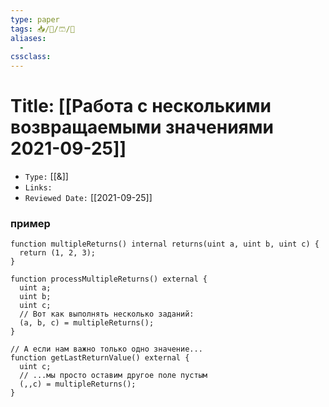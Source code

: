 ```yaml
---
type: paper
tags: 📥️/📜️/🩳/🗿
aliases:
  - 
cssclass: 
---
```




# Title: **[[Работа с несколькими возвращаемыми значениями 2021-09-25]]**
- `Type:` [[&]]
- `Links:`
- `Reviewed Date:` [[2021-09-25]]

### пример

```solidity
function multipleReturns() internal returns(uint a, uint b, uint c) {
  return (1, 2, 3);
}

function processMultipleReturns() external {
  uint a;
  uint b;
  uint c;
  // Вот как выполнять несколько заданий:
  (a, b, c) = multipleReturns();
}

// А если нам важно только одно значение...
function getLastReturnValue() external {
  uint c;
  // ...мы просто оставим другое поле пустым
  (,,c) = multipleReturns();
}
```
